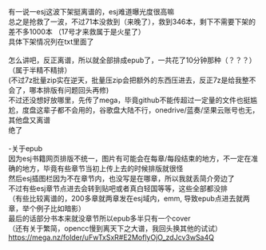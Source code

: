
有一说一esj这波下架挺离谱的，esj难道曝光度很高嘛<br>
总之是抢救了一波，不过71本没救到（来晚了），救到346本，剩下不需要下架的差不多1000本 （17号才来救属于是火星了）<br>
具体下架情况列在txt里面了<br>
<br>
怎么讲吧，反正离谱，所以就全部排成epub了，一共花了10分钟那种（？？？）（属于半精不精排）<br>
(不过7z批量zip实在逆天，批量压zip会把额外的东西压进去，反正7z是给我整不会了，哪本排版有问题回头再修)<br>
不过还没想好放哪里，先传了mega，毕竟github不能传超过一定量的文件也挺尴尬，度盘这辈子都不会用的，谷歌盘大陆不行，onedrive/蓝奏/坚果云账号也无，其他盘又离谱<br>
绝了<br>
<br>
-关于epub<br>
因为esj书籍网页排版不统一，图片有可能会在每章/每段结束的地方，不一定在准确的地方，毕竟有些章节当初上传上去的时候排版就很怪<br>
然后esj插图栏因为不在章节内，也没写是在哪章，所以我就丢简介旁边了<br>
不过有些esj章节点进去会转到贴吧或者真白轻国等等，这些全部都没排<br>
（有些比较离谱的，200多章就两章发在esj域内，emm, 导致epub点进去就两章，举个例子比如暗影）<br>
最后的话部分书本来就没章节所以epub多半只有一个cover<br>
（还有关于繁简，opencc慢到离天下之大谱，我回头换其他的试试）
<br>
<a href="https://mega.nz/folder/uFwTxSxR#E2MoflyOjO_zdJcv3wSa4Q">https://mega.nz/folder/uFwTxSxR#E2MoflyOjO_zdJcv3wSa4Q<a>
 
